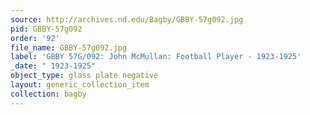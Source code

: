 ```yaml
---
source: http://archives.nd.edu/Bagby/GBBY-57g092.jpg
pid: GBBY-57g092
order: '92'
file_name: GBBY-57g092.jpg
label: 'GBBY 57G/092: John McMullan: Football Player - 1923-1925'
_date: " 1923-1925"
object_type: glass plate negative
layout: generic_collection_item
collection: bagby
---
```

